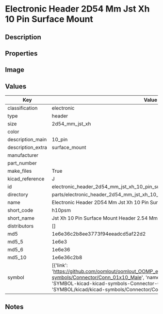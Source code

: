 # Electronic Header 2D54 Mm Jst Xh 10 Pin Surface Mount

## Description

## Properties


## Image


## Values

| Key | Value |
| --- | --- |
| classification | electronic |
| type | header |
| size | 2d54_mm_jst_xh |
| color |  |
| description_main | 10_pin |
| description_extra | surface_mount |
| manufacturer |  |
| part_number |  |
| make_files | True |
| kicad_reference | J |
| id | electronic_header_2d54_mm_jst_xh_10_pin_surface_mount |
| directory | parts/electronic_header_2d54_mm_jst_xh_10_pin_surface_mount |
| name | Electronic Header 2D54 Mm Jst Xh 10 Pin Surface Mount |
| short_code | h10psm |
| short_name | Jst Xh 10 Pin Surface Mount Header 2.54 Mm Pitch |
| distributors | [] |
| md5 | 1e6e36c2b8ee3773f94eeadcd5af22d2 |
| md5_5 | 1e6e3 |
| md5_6 | 1e6e36 |
| md5_10 | 1e6e36c2b8 |
| symbol | [{'link': 'https://github.com/oomlout/oomlout_OOMP_eda_V2/tree/main/SYMBOL/kicad/kicad-symbols/Connector/Conn_01x10_Male', 'name': 'Connector : Conn_01x10_Male', 'id': 'SYMBOL-kicad-kicad-symbols-Connector-Conn_01x10_Male', 'directory': 'SYMBOL/kicad/kicad-symbols/Connector/Conn_01x10_Male/'}] |

## Notes

